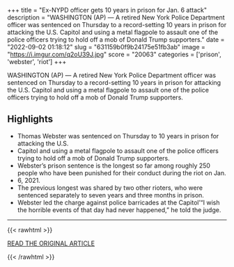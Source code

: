 +++
title = "Ex-NYPD officer gets 10 years in prison for Jan. 6 attack"
description = "WASHINGTON (AP) — A retired New York Police Department officer was sentenced on Thursday to a record-setting 10 years in prison for attacking the U.S. Capitol  and using a metal flagpole to assault one of the police officers trying to hold off a mob of Donald Trump  supporters."
date = "2022-09-02 01:18:12"
slug = "631159b0f9b24175e51fb3ab"
image = "https://i.imgur.com/q2oU39J.jpg"
score = "20063"
categories = ['prison', 'webster', 'riot']
+++

WASHINGTON (AP) — A retired New York Police Department officer was sentenced on Thursday to a record-setting 10 years in prison for attacking the U.S. Capitol  and using a metal flagpole to assault one of the police officers trying to hold off a mob of Donald Trump  supporters.

## Highlights

- Thomas Webster was sentenced on Thursday to 10 years in prison for attacking the U.S.
- Capitol and using a metal flagpole to assault one of the police officers trying to hold off a mob of Donald Trump supporters.
- Webster’s prison sentence is the longest so far among roughly 250 people who have been punished for their conduct during the riot on Jan.
- 6, 2021.
- The previous longest was shared by two other rioters, who were sentenced separately to seven years and three months in prison.
- Webster led the charge against police barricades at the Capitol’“I wish the horrible events of that day had never happened,” he told the judge.

---

{{< rawhtml >}}
  <p class="article-category">
    <a target="_blank" href="https://apnews.com/article/62ca153f4ecf3b7e2f3605c5b799582f">READ THE ORIGINAL ARTICLE</a>
  </p>
{{< /rawhtml >}}
